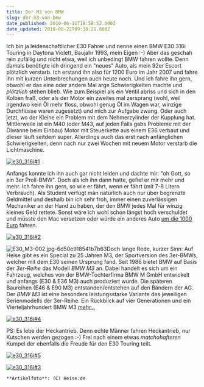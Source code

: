 ```yaml
---
title: Der M3 von BMW
slug: der-m3-von-bmw
date_published: 2010-06-11T18:58:52.000Z
date_updated: 2018-08-22T09:38:21.000Z
---
```


Ich bin ja leidenschaftlicher E30 Fahrer und nenne einen BMW E30 316i Touring in Daytona Violett, Baujahr 1993, mein Eigen :-) Aber das geschah rein zufällig und nicht etwa, weil ich unbedingt BMW fahren wollte. Denn damals benötigte ich dringend ein "neues" Auto, als mein 92er Escort plötzlich verstarb. Ich erstand ihn also für 1200 Euro im Jahr 2007 und fahre ihn mit kurzen Unterbrechungen auch heute noch. Und ich fahre ihn gern, obwohl er das eine oder andere Mal arge Schwierigkeiten machte und *plötzlich* stehen blieb. Wie zum Beispiel als ein Ventil abriss und sich in den Kolben fraß, oder als der Motor ein zweites mal zersprang (wohl, weil irgendwo kein Öl mehr floss, obwohl genug Öl im Wagen war, winzige Durchflüsse waren zugesetzt) und mich zur Aufgabe zwang. Oder auch jetzt, wo der Kleine ein Problem mit dem Nehmerzylinder der Kupplung hat. Mittlerweile ist ein M40 (oder M43, auf jeden Falls gabs Probleme mit der Ölwanne beim Einbau) Motor mit Steuerkette aus einem E36 verbaut und dieser läuft seitdem super. Allerdings auch das erst nach anfänglichen Schwierigkeiten, denn nach nur zwei Wochen mit neuem Motor verstarb die Lichtmaschine.

[![e30_316i#1](//picdump.thafaker.de/2010/06/e30_316i1-580x460.jpg)](http://picdump.thafaker.de/2010/06/e30_316i1.jpg)

Anfangs konnte ich ihn auch gar nicht leiden und dachte mir: "oh Gott, so ein 3er Proll-BMW". Doch als ich ihn dann hatte, gefiel er mir mehr und mehr. Ich fahre ihn gern, so wie er fährt, wenn er fährt (mit 7-8 Litern Verbrauch). Als Student verfügt man natürlich auch nur über begrenzte Geldmittel und deshalb bin ich sehr froh, immer einen zuverlässigen Mechaniker an der Hand zu haben, der den BMW jedes Mal für winzig kleines Geld rettete. Sonst wäre ich wohl schon längst hoch verschuldet und müsste den Mac versetzen oder würde ein anderes Auto [um die 1000 Euro](__GHOST_URL__/15/des-fakers-autos) fahren.

[![e30_316i#2](//picdump.thafaker.de/2010/06/e30_316i2-580x471.jpg)](http://picdump.thafaker.de/2010/06/e30_316i2.jpg)

![E30_M3-002.jpg-6d50e918541b7b63](//picdump.thafaker.de/2010/06/E30_M3-002.jpg-6d50e918541b7b63.jpg)Doch lange Rede, kurzer Sinn: Auf Heise gibt es ein Special zu 25 Jahren M3, der Sportversion des 3er-BMWs, welcher mit dem E30 seinen Ursprung fand. Seit 1986 bietet BMW auf Basis der *3er-Reihe* das Modell *BMW  M3* an. Dabei handelt es sich um ein Fahrzeug, welches von der  BMW-Tochterfirma BMW M GmbH entwickelt und anfangs (E30 & E36 M3)  auch produziert wurde. Die späteren Baureihen (E46 & E90 M3)  entstanden/entstehen auf den Bändern der AG. Der *BMW M3* ist eine  besonders leistungsstarke Variante des jeweiligen Serienmodells der  3er-Reihe. Ein Rückblick auf vier Genera­tionen und ein Viertel­jahr­hundert BMW   M3 *[mehr...](http://www.heise.de/autos/artikel/Sport-Abzeichen-25-Jahre-BMW-M3-1018807.html)*

[![e30_316i#4](//picdump.thafaker.de/2010/06/e30_316i4-580x435.jpg)](http://picdump.thafaker.de/2010/06/e30_316i4.jpg)

PS: Es lebe der Heckantrieb. Denn echte Männer fahren Heckantrieb, nur Kutschen werden gezogen :-) Frei nach einem etwas *matchohafteren* Kumpel der ebenfalls die Freude für den E30 Touring teilt.

[![e30_316i#5](//picdump.thafaker.de/2010/06/e30_316i5-580x435.jpg)](http://picdump.thafaker.de/2010/06/e30_316i5.jpg)

[![e30_316i#3](//picdump.thafaker.de/2010/06/e30_316i3-580x435.jpg)](http://picdump.thafaker.de/2010/06/e30_316i3.jpg)

`**Artikelfoto**: (C) Heise.de`
